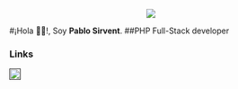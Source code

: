 <p align="center">
    <img src="https://i.gyazo.com/ef7a8db5ab81de23c3ca7b776e86705c.png">
</p>


#¡Hola 👋🏼!, Soy **Pablo Sirvent**.
##PHP Full-Stack developer


### Links

<p>
    <a href="" target="_blank"><img src="https://img.shields.io/badge/LinkedIn-0077B5?style=for-the-badge&logo=linkedin&logoColor=white" alt="pablosirvent" height="20">

</p>
